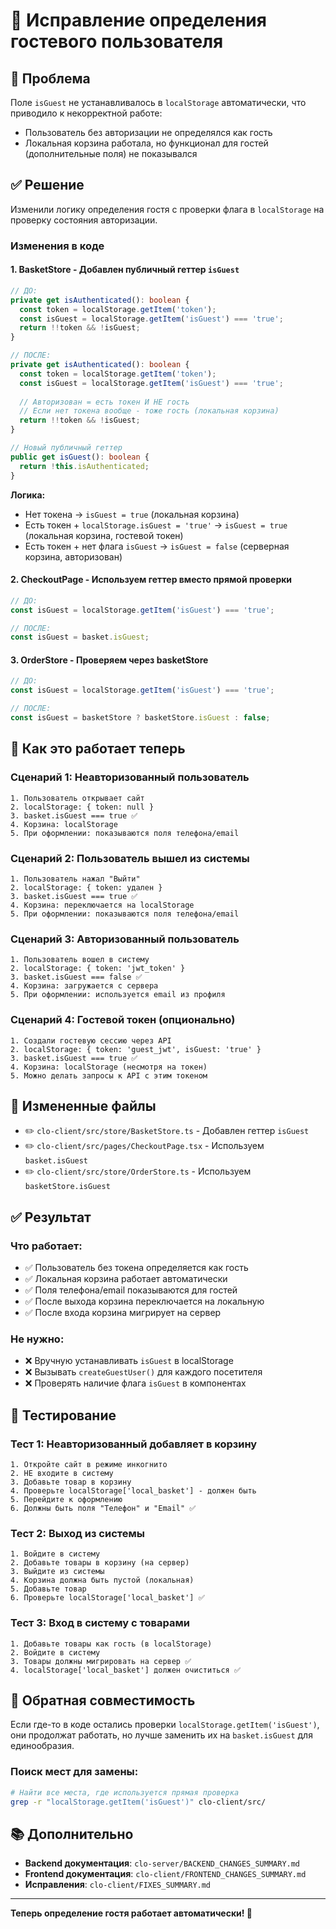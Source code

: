 # 🔧 Исправление определения гостевого пользователя

## 🐛 Проблема

Поле `isGuest` не устанавливалось в `localStorage` автоматически, что приводило к некорректной работе:
- Пользователь без авторизации не определялся как гость
- Локальная корзина работала, но функционал для гостей (дополнительные поля) не показывался

## ✅ Решение

Изменили логику определения гостя с проверки флага в `localStorage` на проверку состояния авторизации.

### Изменения в коде

#### 1. **BasketStore** - Добавлен публичный геттер `isGuest`

```typescript
// ДО:
private get isAuthenticated(): boolean {
  const token = localStorage.getItem('token');
  const isGuest = localStorage.getItem('isGuest') === 'true';
  return !!token && !isGuest;
}

// ПОСЛЕ:
private get isAuthenticated(): boolean {
  const token = localStorage.getItem('token');
  const isGuest = localStorage.getItem('isGuest') === 'true';
  
  // Авторизован = есть токен И НЕ гость
  // Если нет токена вообще - тоже гость (локальная корзина)
  return !!token && !isGuest;
}

// Новый публичный геттер
public get isGuest(): boolean {
  return !this.isAuthenticated;
}
```

**Логика:**
- Нет токена → `isGuest = true` (локальная корзина)
- Есть токен + `localStorage.isGuest = 'true'` → `isGuest = true` (локальная корзина, гостевой токен)
- Есть токен + нет флага `isGuest` → `isGuest = false` (серверная корзина, авторизован)

#### 2. **CheckoutPage** - Используем геттер вместо прямой проверки

```typescript
// ДО:
const isGuest = localStorage.getItem('isGuest') === 'true';

// ПОСЛЕ:
const isGuest = basket.isGuest;
```

#### 3. **OrderStore** - Проверяем через basketStore

```typescript
// ДО:
const isGuest = localStorage.getItem('isGuest') === 'true';

// ПОСЛЕ:
const isGuest = basketStore ? basketStore.isGuest : false;
```

## 🎯 Как это работает теперь

### Сценарий 1: Неавторизованный пользователь
```
1. Пользователь открывает сайт
2. localStorage: { token: null }
3. basket.isGuest === true ✅
4. Корзина: localStorage
5. При оформлении: показываются поля телефона/email
```

### Сценарий 2: Пользователь вышел из системы
```
1. Пользователь нажал "Выйти"
2. localStorage: { token: удален }
3. basket.isGuest === true ✅
4. Корзина: переключается на localStorage
5. При оформлении: показываются поля телефона/email
```

### Сценарий 3: Авторизованный пользователь
```
1. Пользователь вошел в систему
2. localStorage: { token: 'jwt_token' }
3. basket.isGuest === false ✅
4. Корзина: загружается с сервера
5. При оформлении: используется email из профиля
```

### Сценарий 4: Гостевой токен (опционально)
```
1. Создали гостевую сессию через API
2. localStorage: { token: 'guest_jwt', isGuest: 'true' }
3. basket.isGuest === true ✅
4. Корзина: localStorage (несмотря на токен)
5. Можно делать запросы к API с этим токеном
```

## 📁 Измененные файлы

- ✏️ `clo-client/src/store/BasketStore.ts` - Добавлен геттер `isGuest`
- ✏️ `clo-client/src/pages/CheckoutPage.tsx` - Используем `basket.isGuest`
- ✏️ `clo-client/src/store/OrderStore.ts` - Используем `basketStore.isGuest`

## ✅ Результат

### Что работает:
- ✅ Пользователь без токена определяется как гость
- ✅ Локальная корзина работает автоматически
- ✅ Поля телефона/email показываются для гостей
- ✅ После выхода корзина переключается на локальную
- ✅ После входа корзина мигрирует на сервер

### Не нужно:
- ❌ Вручную устанавливать `isGuest` в localStorage
- ❌ Вызывать `createGuestUser()` для каждого посетителя
- ❌ Проверять наличие флага `isGuest` в компонентах

## 🧪 Тестирование

### Тест 1: Неавторизованный добавляет в корзину
```
1. Откройте сайт в режиме инкогнито
2. НЕ входите в систему
3. Добавьте товар в корзину
4. Проверьте localStorage['local_basket'] - должен быть
5. Перейдите к оформлению
6. Должны быть поля "Телефон" и "Email" ✅
```

### Тест 2: Выход из системы
```
1. Войдите в систему
2. Добавьте товары в корзину (на сервер)
3. Выйдите из системы
4. Корзина должна быть пустой (локальная)
5. Добавьте товар
6. Проверьте localStorage['local_basket'] ✅
```

### Тест 3: Вход в систему с товарами
```
1. Добавьте товары как гость (в localStorage)
2. Войдите в систему
3. Товары должны мигрировать на сервер ✅
4. localStorage['local_basket'] должен очиститься ✅
```

## 🔄 Обратная совместимость

Если где-то в коде остались проверки `localStorage.getItem('isGuest')`, они продолжат работать, но лучше заменить их на `basket.isGuest` для единообразия.

### Поиск мест для замены:
```bash
# Найти все места, где используется прямая проверка
grep -r "localStorage.getItem('isGuest')" clo-client/src/
```

## 📚 Дополнительно

- **Backend документация**: `clo-server/BACKEND_CHANGES_SUMMARY.md`
- **Frontend документация**: `clo-client/FRONTEND_CHANGES_SUMMARY.md`
- **Исправления**: `clo-client/FIXES_SUMMARY.md`

---

**Теперь определение гостя работает автоматически! 🎉**


